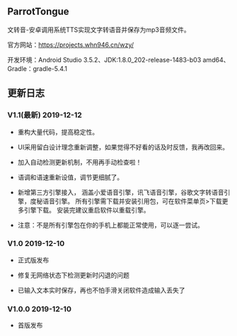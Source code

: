 ## ParrotTongue

文转音-安卓调用系统TTS实现文字转语音并保存为mp3音频文件。

官方网站：https://projects.whn946.cn/wzy/

开发环境：Android Studio 3.5.2、JDK:1.8.0_202-release-1483-b03 amd64、Gradle：gradle-5.4.1

## 更新日志

### V1.1(最新) 2019-12-12

- 重构大量代码，提高稳定性。

- UI采用留白设计理念重新调整，如果觉得不好看的话及时反馈，我再改回来。

- 加入自动检测更新机制，不用再手动检查啦！

- 语调和语速重新设值，调节更细腻了。

- 新增第三方引擎接入， 涵盖小爱语音引擎，讯飞语音引擎，谷歌文字转语音引擎，度秘语音引擎。 所有引擎需下载并安装引用包，可在软件菜单页>下载更多引擎下载。 安装完建议重启软件以重载引擎。

- 注意：不是所有引擎包在你的手机上都能正常使用，可以逐一尝试。

### V1.0 2019-12-10

- 正式版发布

- 修复无网络状态下检测更新时闪退的问题

- 已输入文本实时保存，再也不怕手滑关闭软件造成输入丢失了

### V1.0.0 2019-12-10

- 首版发布
